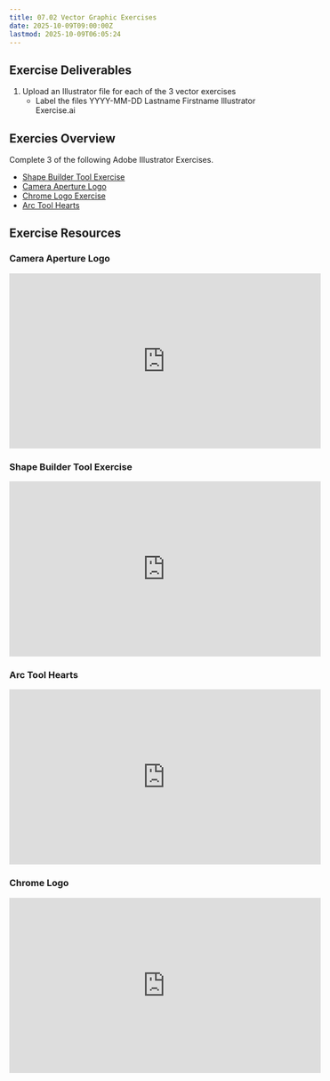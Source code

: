 ```yaml
---
title: 07.02 Vector Graphic Exercises
date: 2025-10-09T09:00:00Z
lastmod: 2025-10-09T06:05:24
---
```


## Exercise Deliverables

1. Upload an Illustrator file for each of the 3 vector exercises
   - Label the files YYYY-MM-DD Lastname Firstname Illustrator Exercise.ai

## Exercies Overview

Complete 3 of the following Adobe Illustrator Exercises.

- [Shape Builder Tool Exercise](https://youtu.be/x-RVHG7zWzs)
- [Camera Aperture Logo](https://youtu.be/iPYjRqZsfG8)
- [Chrome Logo Exercise](https://youtu.be/l2z390sqhO8)
- [Arc Tool Hearts](https://youtu.be/HvgEUSIVbsg)

## Exercise Resources

<div class="video-grid">

<div class="video-card">

### Camera Aperture Logo

<div class="iframe-16-9-container">
<iframe class="youTubeIframe" width="560" height="315" src="https://www.youtube.com/embed/iPYjRqZsfG8?rel=0" title="YouTube video player" frameborder="0" allow="accelerometer; autoplay; clipboard-write; encrypted-media; gyroscope; picture-in-picture; web-share" referrerpolicy="strict-origin-when-cross-origin" allowfullscreen></iframe>
</div>
</div>

<div class="video-card">

### Shape Builder Tool Exercise

<div class="iframe-16-9-container">
<iframe class="youTubeIframe" width="560" height="315" src="https://www.youtube.com/embed/x-RVHG7zWzs?rel=0" title="YouTube video player" frameborder="0" allow="accelerometer; autoplay; clipboard-write; encrypted-media; gyroscope; picture-in-picture; web-share" referrerpolicy="strict-origin-when-cross-origin" allowfullscreen></iframe>
</div>
</div>

<div class="video-card">

### Arc Tool Hearts

<div class="iframe-16-9-container">
<iframe class="youTubeIframe" width="560" height="315" src="https://www.youtube.com/embed/HvgEUSIVbsg?rel=0" title="YouTube video player" frameborder="0" allow="accelerometer; autoplay; clipboard-write; encrypted-media; gyroscope; picture-in-picture; web-share" referrerpolicy="strict-origin-when-cross-origin" allowfullscreen></iframe>
</div>
</div>

<div class="video-card">

### Chrome Logo

<div class="iframe-16-9-container">
<iframe class="youTubeIframe" width="560" height="315" src="https://www.youtube.com/embed/l2z390sqhO8?rel=0" title="YouTube video player" frameborder="0" allow="accelerometer; autoplay; clipboard-write; encrypted-media; gyroscope; picture-in-picture; web-share" referrerpolicy="strict-origin-when-cross-origin" allowfullscreen></iframe>
</div>
</div>

</div>
